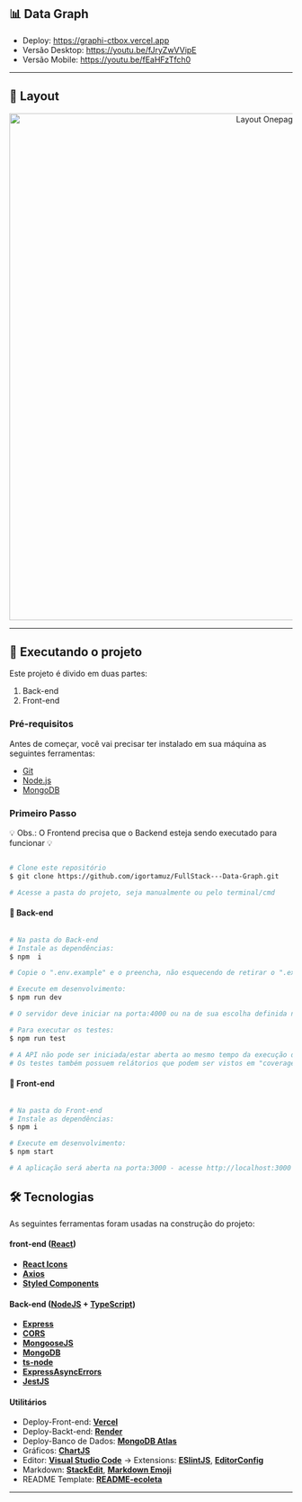 ## 📊 Data Graph

- Deploy: https://graphi-ctbox.vercel.app
- Versão Desktop: https://youtu.be/fJryZwVVipE
- Versão Mobile: https://youtu.be/fEaHFzTfch0

---

## 🎨 Layout

<p align="center">
  <img src="https://i.ibb.co/GTLjXJD/ESSA.jpg" alt="Layout Onepage" width="900px">
</p>

---

## 🚀 Executando o projeto

Este projeto é divido em duas partes:
1. Back-end 
2. Front-end

### Pré-requisitos

Antes de começar, você vai precisar ter instalado em sua máquina as seguintes ferramentas:
- [Git](https://git-scm.com)
- [Node.js](https://nodejs.org/en/)
- [MongoDB](https://www.mongodb.com/)

### Primeiro Passo

💡 Obs.: O Frontend precisa que o Backend esteja sendo executado para funcionar 💡

```bash

# Clone este repositório
$ git clone https://github.com/igortamuz/FullStack---Data-Graph.git

# Acesse a pasta do projeto, seja manualmente ou pelo terminal/cmd

```

#### 🎲 Back-end 

```bash

# Na pasta do Back-end
# Instale as dependências:
$ npm  i

# Copie o ".env.example" e o preencha, não esquecendo de retirar o ".example", no final

# Execute em desenvolvimento:
$ npm run dev

# O servidor deve iniciar na porta:4000 ou na de sua escolha definida no ".env"! Lembrando que é nesta porta, 4000, que o Front-end irá se conectar!

# Para executar os testes:
$ npm run test

# A API não pode ser iniciada/estar aberta ao mesmo tempo da execução dos testes, pois dividem a mesma porta!
# Os testes também possuem relátorios que podem ser vistos em "coverage"!

```

#### 🧭 Front-end

```bash

# Na pasta do Front-end
# Instale as dependências:
$ npm i

# Execute em desenvolvimento:
$ npm start

# A aplicação será aberta na porta:3000 - acesse http://localhost:3000

```

## 🛠 Tecnologias

As seguintes ferramentas foram usadas na construção do projeto:

#### **front-end** ([React](https://reactjs.org/))

-   **[React Icons](https://react-icons.github.io/react-icons/)**
-   **[Axios](https://github.com/axios/axios)**
-   **[Styled Components](https://styled-components.com/)**

#### [](https://github.com/igortamuz/FullStack---Data-Graph/tree/main/Backend%20-%20Cotabox)**Back-end**  ([NodeJS](https://nodejs.org/en/)  +  [TypeScript](https://www.typescriptlang.org/))

-   **[Express](https://expressjs.com/)**
-   **[CORS](https://expressjs.com/en/resources/middleware/cors.html)**
-   **[MongooseJS](https://mongoosejs.com/)**
-   **[MongoDB](https://www.mongodb.com/)**
-   **[ts-node](https://github.com/TypeStrong/ts-node)**
-   **[ExpressAsyncErrors](https://www.npmjs.com/package/express-async-errors)**
-   **[JestJS](https://jestjs.io/)**


#### [](https://github.com/igortamuz/FullStack---Data-Graph)**Utilitários**


-   Deploy-Front-end:  **[Vercel](https://vercel.com)**
-   Deploy-Backt-end:  **[Render](https://render.com)**
-   Deploy-Banco de Dados:  **[MongoDB Atlas](https://www.mongodb.com)**
-   Gráficos:  **[ChartJS](https://www.chartjs.org/)**
-   Editor:  **[Visual Studio Code](https://code.visualstudio.com/)**  → Extensions:  **[ESlintJS](https://marketplace.visualstudio.com/items?itemName=dbaeumer.vscode-eslint)**, **[EditorConfig](https://marketplace.visualstudio.com/items?itemName=EditorConfig.EditorConfig)**
-   Markdown:  **[StackEdit](https://stackedit.io/)**,  **[Markdown Emoji](https://gist.github.com/rxaviers/7360908)**
-   README Template:  **[README-ecoleta](https://github.com/tgmarinho/README-ecoleta/blob/master/README.md)**

---
